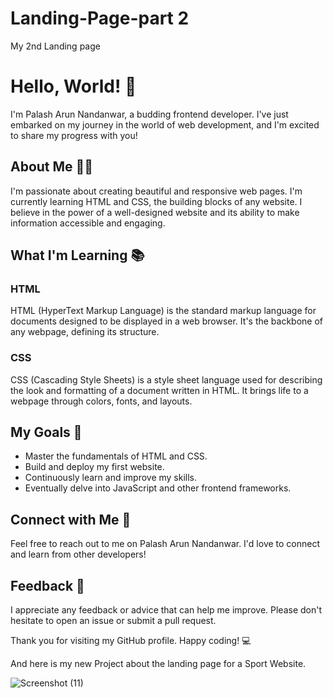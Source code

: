 # Landing-Page-part 2
My 2nd Landing page

# Hello, World! 👋

I'm Palash Arun Nandanwar, a budding frontend developer. I've just embarked on my journey in the world of web development, and I'm excited to share my progress with you!

## About Me 🙋‍♂️

I'm passionate about creating beautiful and responsive web pages. I'm currently learning HTML and CSS, the building blocks of any website. I believe in the power of a well-designed website and its ability to make information accessible and engaging.

## What I'm Learning 📚

### HTML

HTML (HyperText Markup Language) is the standard markup language for documents designed to be displayed in a web browser. It's the backbone of any webpage, defining its structure.

### CSS

CSS (Cascading Style Sheets) is a style sheet language used for describing the look and formatting of a document written in HTML. It brings life to a webpage through colors, fonts, and layouts.

## My Goals 🎯

- Master the fundamentals of HTML and CSS.
- Build and deploy my first website.
- Continuously learn and improve my skills.
- Eventually delve into JavaScript and other frontend frameworks.

## Connect with Me 🤝

Feel free to reach out to me on Palash Arun Nandanwar. I'd love to connect and learn from other developers!

## Feedback 💭

I appreciate any feedback or advice that can help me improve. Please don't hesitate to open an issue or submit a pull request.

Thank you for visiting my GitHub profile. Happy coding! 💻

And here is my new Project about the landing page for a Sport Website.

![Screenshot (11)](https://github.com/PalashNandanwar/Landing-Page-22/assets/140733047/4438be39-38df-4482-9a41-dc6011a0a22f)


